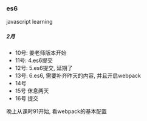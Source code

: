 ### es6
javascript learning

##### 2月
- 10号: 姜老师版本开始
- 11号: 4.es6提交
- 12号: 5.es6提交, 延期了
- 13号: 6.es6, 需要补齐昨天的内容, 并且开启webpack
- 14号
- 15号 休息两天
- 16号 提交



晚上从课时91开始, 看webpack的基本配置
